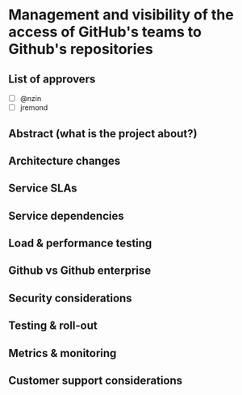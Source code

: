 [//]: # (based on https://blog.pragmaticengineer.com/scaling-engineering-teams-via-writing-things-down-rfcs/)
# Management and visibility of the access of GitHub's teams to Github's repositories

## List of approvers
[//]: # (List github users that you want to review the work)
* [ ] @nzin
* [ ] jremond 

## Abstract (what is the project about?)
[//]: # (write down all the details that will help one to understand the context around the discussion)

## Architecture changes

## Service SLAs

## Service dependencies

## Load & performance testing

## Github vs Github enterprise

## Security considerations

## Testing & roll-out

## Metrics & monitoring

## Customer support considerations
